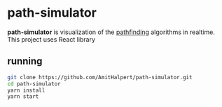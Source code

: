 # path-simulator
**path-simulator** is visualization of the [pathfinding](https://en.wikipedia.org/wiki/Pathfinding) algorithms in realtime. <br>
This project uses React library

## running
```bash
git clone https://github.com/AmitHalpert/path-simulator.git
cd path-simulator
yarn install
yarn start
```
